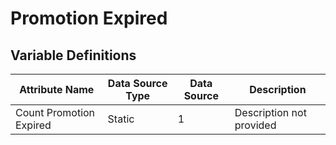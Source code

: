 # Promotion Expired

### 

## Variable Definitions

| Attribute Name|Data Source Type|Data Source|Description|
| --- | --- | --- | --- |
|Count Promotion Expired|Static|1|Description not provided|




